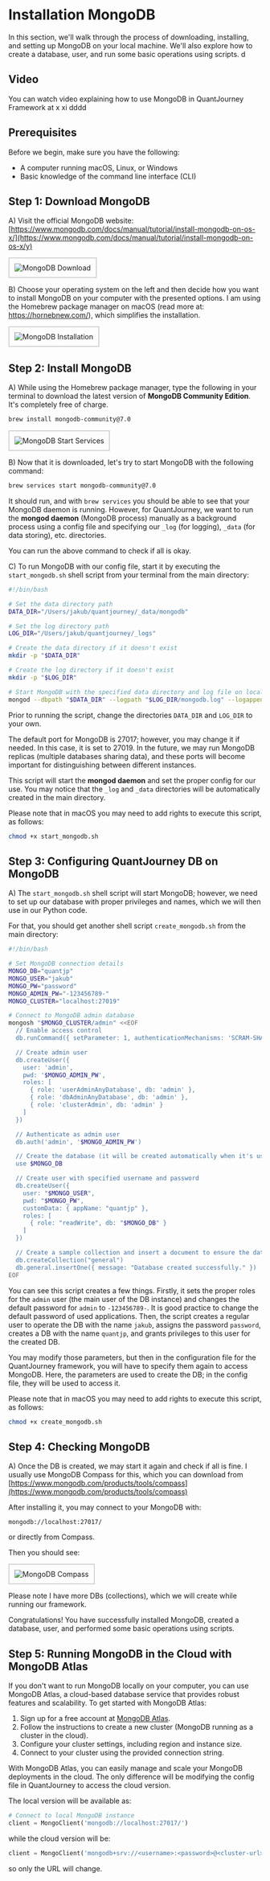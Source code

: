 # **Installation MongoDB**
In this section, we'll walk through the process of downloading, installing, and setting up MongoDB on your local machine. We'll also explore how to create a database, user, and run some basic operations using scripts.
d
## Video
You can watch video explaining how to use MongoDB in QuantJourney Framework at 
x  xi
dddd
## Prerequisites

Before we begin, make sure you have the following:

- A computer running macOS, Linux, or Windows
- Basic knowledge of the command line interface (CLI)

## **Step 1: Download MongoDB**

A) Visit the official MongoDB website: [https://www.mongodb.com/docs/manual/tutorial/install-mongodb-on-os-x/](https://www.mongodb.com/docs/manual/tutorial/install-mongodb-on-os-x/y)

<div style="border: 2px solid lightgrey; padding: 10px; display: inline-block;">
    <img src=../docs/mongodb_web_download.png" alt="MongoDB Download">
</div>

B) Choose your operating system on the left and then decide how you want to install MongoDB on your computer with the presented options. I am using the Homebrew package manager on macOS (read more at: https://hornebnew.com/), which simplifies the installation.

<div style="border: 2px solid lightgrey; padding: 10px; display: inline-block;">
    <img src=../docs/mongodb_web_installation.png" alt="MongoDB Installation">
</div>

## **Step 2: Install MongoDB**

A) While using the Homebrew package manager, type the following in your terminal to download the latest version of **MongoDB Community Edition**. It's completely free of charge.

```bash
brew install mongodb-community@7.0
```

<div style="border: 2px solid lightgrey; padding: 10px; display: inline-block;">
    <img src=../docs/mongodb_start_services.png" alt="MongoDB Start Services">
</div>

B) Now that it is downloaded, let's try to start MongoDB with the following command:

```bash
brew services start mongodb-community@7.0
```

It should run, and with `brew services` you should be able to see that your MongoDB daemon is running. However, for QuantJourney, we want to run the **mongod daemon** (MongoDB process) manually as a background process using a config file and specifying our `_log` (for logging), `_data` (for data storing), etc. directories.

You can run the above command to check if all is okay.

C) To run MongoDB with our config file, start it by executing the `start_mongodb.sh` shell script from your terminal from the main directory:

```bash
#!/bin/bash

# Set the data directory path
DATA_DIR="/Users/jakub/quantjourney/_data/mongodb"

# Set the log directory path
LOG_DIR="/Users/jakub/quantjourney/_logs"

# Create the data directory if it doesn't exist
mkdir -p "$DATA_DIR"

# Create the log directory if it doesn't exist
mkdir -p "$LOG_DIR"

# Start MongoDB with the specified data directory and log file on localhost port 27019
mongod --dbpath "$DATA_DIR" --logpath "$LOG_DIR/mongodb.log" --logappend --port 27019 --bind_ip localhost
```

Prior to running the script, change the directories `DATA_DIR` and `LOG_DIR` to your own.

The default port for MongoDB is 27017; however, you may change it if needed. In this case, it is set to 27019. In the future, we may run MongoDB replicas (multiple databases sharing data), and these ports will become important for distinguishing between different instances.

This script will start the **mongod daemon** and set the proper config for our use. You may notice that the `_log` and `_data` directories will be automatically created in the main directory.

Please note that in macOS you may need to add rights to execute this script, as follows:

```bash
chmod +x start_mongodb.sh
```

## **Step 3: Configuring QuantJourney DB on MongoDB**

A) The `start_mongodb.sh` shell script will start MongoDB; however, we need to set up our database with proper privileges and names, which we will then use in our Python code.

For that, you should get another shell script `create_mongodb.sh` from the main directory:

```bash
#!/bin/bash

# Set MongoDB connection details
MONGO_DB="quantjp"
MONGO_USER="jakub"
MONGO_PW="password"
MONGO_ADMIN_PW="-123456789-"
MONGO_CLUSTER="localhost:27019"

# Connect to MongoDB admin database
mongosh "$MONGO_CLUSTER/admin" <<EOF
  // Enable access control
  db.runCommand({ setParameter: 1, authenticationMechanisms: 'SCRAM-SHA-256' })

  // Create admin user
  db.createUser({
    user: 'admin',
    pwd: '$MONGO_ADMIN_PW',
    roles: [
      { role: 'userAdminAnyDatabase', db: 'admin' },
      { role: 'dbAdminAnyDatabase', db: 'admin' },
      { role: 'clusterAdmin', db: 'admin' }
    ]
  })

  // Authenticate as admin user
  db.auth('admin', '$MONGO_ADMIN_PW')

  // Create the database (it will be created automatically when it's used the first time)
  use $MONGO_DB

  // Create user with specified username and password
  db.createUser({
    user: "$MONGO_USER",
    pwd: "$MONGO_PW",
    customData: { appName: "quantjp" },
    roles: [
      { role: "readWrite", db: "$MONGO_DB" }
    ]
  })

  // Create a sample collection and insert a document to ensure the database is created
  db.createCollection("general")
  db.general.insertOne({ message: "Database created successfully." })
EOF
```

You can see this script creates a few things. Firstly, it sets the proper roles for the `admin` user (the main user of the DB instance) and changes the default password for `admin` to `-123456789-`. It is good practice to change the default password of used applications. Then, the script creates a regular user to operate the DB with the name `jakub`, assigns the password `password`, creates a DB with the name `quantjp`, and grants privileges to this user for the created DB.

You may modify those parameters, but then in the configuration file for the QuantJourney framework, you will have to specify them again to access MongoDB. Here, the parameters are used to create the DB; in the config file, they will be used to access it.

Please note that in macOS you may need to add rights to execute this script, as follows:

```bash
chmod +x create_mongodb.sh
```

## **Step 4: Checking MongoDB**

A) Once the DB is created, we may start it again and check if all is fine. I usually use MongoDB Compass for this, which you can download from [https://www.mongodb.com/products/tools/compass](https://www.mongodb.com/products/tools/compass)

After installing it, you may connect to your MongoDB with:

```
mongodb://localhost:27017/
```

or directly from Compass.

Then you should see:

<div style="border: 2px solid lightgrey; padding: 10px; display: inline-block;">
    <img src=../docs/mongodb_compass_installation.png" alt="MongoDB Compass">
</div>

Please note I have more DBs (collections), which we will create while running our framework.

Congratulations! You have successfully installed MongoDB, created a database, user, and performed some basic operations using scripts.

## **Step 5: Running MongoDB in the Cloud with MongoDB Atlas**

If you don't want to run MongoDB locally on your computer, you can use MongoDB Atlas, a cloud-based database service that provides robust features and scalability. To get started with MongoDB Atlas:

1. Sign up for a free account at [MongoDB Atlas](https://www.mongodb.com/cloud/atlas).
2. Follow the instructions to create a new cluster (MongoDB running as a cluster in the cloud).
3. Configure your cluster settings, including region and instance size.
4. Connect to your cluster using the provided connection string.

With MongoDB Atlas, you can easily manage and scale your MongoDB deployments in the cloud. The only difference will be modifying the config file in QuantJourney to access the cloud version.

The local version will be available as:

```python
# Connect to local MongoDB instance
client = MongoClient('mongodb://localhost:27017/')
```

while the cloud version will be:

```python
client = MongoClient('mongodb+srv://<username>:<password>@<cluster-url>/test?retryWrites=true&w=majority')
```

so only the URL will change.
